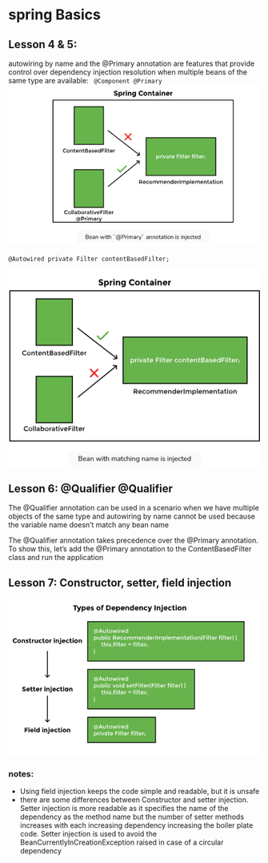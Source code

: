 # spring Basics

## Lesson 4 & 5:
 autowiring by name and the @Primary annotation
 are features that provide control over dependency 
 injection resolution when multiple beans of the same type are available:
`
 @Component
 @Primary`
![alt-text](./imgs/primary.png "optional-title")

``@Autowired
 private Filter contentBasedFilter;``

![alt-text](./imgs/prioritybyname.png "optional-title")

## Lesson 6: @Qualifier @Qualifier

The @Qualifier annotation can be used in a scenario when we have multiple objects of the same type and autowiring by name cannot be used because the variable name doesn’t match any bean name

The @Qualifier annotation takes precedence over the @Primary annotation. To show this, let’s add the @Primary annotation to the ContentBasedFilter class and run the application

## Lesson 7: Constructor, setter, field injection 

![alt-text](./imgs/injectionType.png "optional-title")

### notes:

*   Using field injection keeps the code simple and readable, but it is unsafe
*   there are some differences between Constructor and setter injection. Setter injection is more readable as it specifies the name of the dependency as the method name but the number of setter methods increases with each increasing dependency increasing the boiler plate code. Setter injection is used to avoid the BeanCurrentlyInCreationException raised in case of a circular dependency

